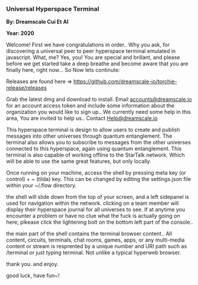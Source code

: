 ### Universal Hyperspace Terminal

**By: Dreamscale Cui Et Al**

**Year: 2020**

Welcome! First we have congratulations in order.. Why you ask, for discovering a universal peer to peer hyperspace terminal emulated in javascript. What, me? Yes, you! You are special and brillant, and please before we get started take a deep breathe and become aware that you are finally here, right now... So Now lets continute:

Releases are found here => https://github.com/dreamscale-io/torchie-release/releases

Grab the latest dmg and download to install. Email accounts@dreamscale.io for an account access token and include some information about the organization you would like to sign up.. We currently need some help in this area, You are invited to help us.. Contact Help@dreamscale.io

This hyperspace terminal is design to allow users to create and publish messages into other universes through quantum entanglement. The terminal also allows  you  to subscribe to messages from  the other universes connected to this hyperspace, again using quantum entanglement. This terminal is also capable of working offline  to the StarTalk network. Which will be able to use the same great  features,   but only locally.

Once running on your machine, access the shell by pressing meta key (or control) + ~ (tilda) key. This can be changed by editing the settings.json file within  your ~/.flow directory.

the shell will  slide   down from the top of your screen, and a left sidepanel is used for navigation within the network. clicking on a team member will display  their hyperspace journal for all universes to see. If at anytime you encounter a  problem or have no  clue what     the fuck is actually going on here;  plkease click the lightening bolt  on the bottom left part of the console.. 

the main part of the  shell contains the terminal browser content.. All content, circuits, terminals, chat rooms, games, apps, or any multi-media content  or stream is resprented by a unique number and   URI path such as /terminal or just typing terminal. Not unlike a typical hyperweb browser.

thank you. and  enjoy.

good luck,
have fun~!
